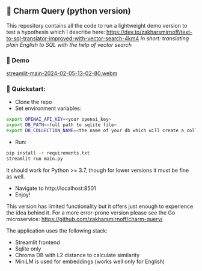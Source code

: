 ## 🐍 Charm Query (python version)
This repository contains all the code to run a lightweight demo version to test a hypothesis which I describe here: https://dev.to/zakharsmirnoff/text-to-sql-translator-improved-with-vector-search-4km4
*In short: translating plain English to SQL with the help of vector search*

### 🎥 Demo
[streamlit-main-2024-02-05-13-02-80.webm](https://github.com/zakharsmirnoff/charm-query-py/assets/89240654/dc573bbb-23b7-461f-a4ec-e05b385d4161)
### 🚀 Quickstart:
- Clone the repo
- Set environment variables:
```bash
export OPENAI_API_KEY=<your openai_key>
export DB_PATH=<full path to sqlite file>
export DB_COLLECTION_NAME=<the name of your db which will create a collection with the same name in chroma db> # optional, if you don't specify, it will be set to 'default'. If you plan to test multiple databases, you'd better set this variable
```
- Run:
```bash
pip install -r requirements.txt
streamlit run main.py
```
It should work for Python >= 3.7, though for lower versions it must be fine as well.
- Navigate to http://localhost:8501
- Enjoy!

This version has limited functionality but it offers just enough to experience the idea behind it. 
For a more error-prone version please see the Go microservice: https://github.com/zakharsmirnoff/charm-query/

The application uses the following stack: 
- Streamlit frontend
- Sqlite only
- Chroma DB with L2 distance to calculate similarity
- MiniLM is used for embeddings (works well only for English)
